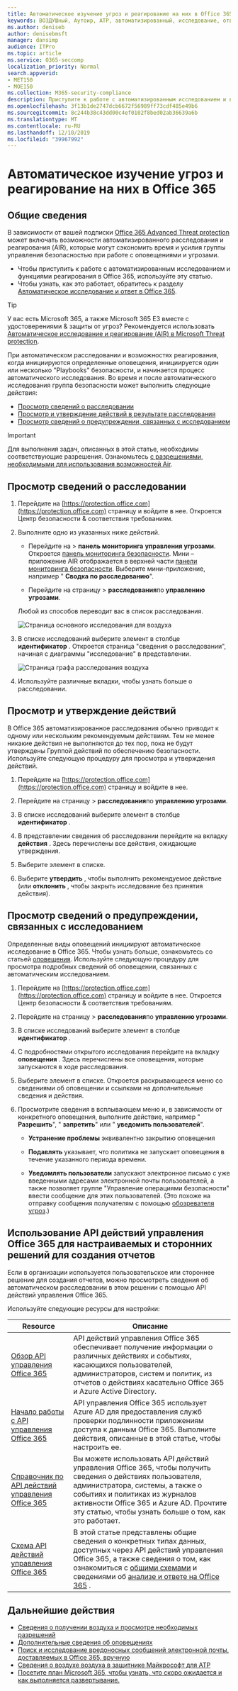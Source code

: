 ```yaml
---
title: Автоматическое изучение угроз и реагирование на них в Office 365
keywords: ВОЗДУШный, Аутоир, ATP, автоматизированный, исследование, ответ, исправление, угрозы, усовершенствованный, угроза, защита
ms.author: deniseb
author: denisebmsft
manager: dansimp
audience: ITPro
ms.topic: article
ms.service: O365-seccomp
localization_priority: Normal
search.appverid:
- MET150
- MOE150
ms.collection: M365-security-compliance
description: Приступите к работе с автоматизированным исследованием и возможностями реагирования в Office 365 Advanced Threat Protection Plan 2.
ms.openlocfilehash: 3f13b1de2747dcb6672f56989ff73cdf485e49b6
ms.sourcegitcommit: 8c244b38c43dd00c4ef0102f8bed02ab36639a6b
ms.translationtype: MT
ms.contentlocale: ru-RU
ms.lasthandoff: 12/10/2019
ms.locfileid: "39967992"
---
```

# <a name="automatically-investigate-and-respond-to-threats-in-office-365"></a>Автоматическое изучение угроз и реагирование на них в Office 365

## <a name="overview"></a>Общие сведения

В зависимости от вашей подписки [Office 365 Advanced Threat protection](office-365-atp.md) может включать возможности автоматизированного расследования и реагирования (AIR), которые могут сэкономить время и усилия группы управления безопасностью при работе с оповещениями и угрозами.

- Чтобы приступить к работе с автоматизированным исследованием и функциями реагирования в Office 365, используйте эту статью. 
- Чтобы узнать, как это работает, обратитесь к разделу [Автоматическое исследование и ответ в Office 365](automated-investigation-response-office.md).

> [!TIP]
> У вас есть Microsoft 365, а также Microsoft 365 E3 вместе с удостоверениями & защиты от угроз? Рекомендуется использовать [Автоматическое исследование и реагирование (AIR) в Microsoft Threat protection](../mtp/mtp-autoir.md).

При автоматическом расследовании и возможностях реагирования, когда инициируются определенные оповещения, инициируется один или несколько "Playbooks" безопасности, и начинается процесс автоматического исследования. Во время и после автоматического исследования группа безопасности может выполнить следующие действия:

- [Просмотр сведений о расследовании](#view-details-of-an-investigation)
- [Просмотр и утверждение действий в результате расследования](#review-and-approve-actions) 
- [Просмотр сведений о предупреждении, связанных с исследованием](#view-details-about-an-alert-related-to-an-investigation)

> [!IMPORTANT]
> Для выполнения задач, описанных в этой статье, необходимы соответствующие разрешения. Ознакомьтесь [с разрешениями, необходимыми для использования возможностей Air](automated-investigation-response-office.md#required-permissions-to-use-air-capabilities).

## <a name="view-details-of-an-investigation"></a>Просмотр сведений о расследовании

1. Перейдите на [https://protection.office.com](https://protection.office.com) страницу и войдите в нее. Откроется Центр безопасности & соответствия требованиям.

2. Выполните одно из указанных ниже действий.

    - Перейдите на > **панель мониторинга** **управления угрозами**. Откроется [панель мониторинга безопасности](security-dashboard.md). Мини – приложение AIR отображается в верхней части [панели мониторинга безопасности](security-dashboard.md). Выберите мини-приложение, например " **Сводка по расследованию**".

    - Перейдите на страницу > **расследования**по **управлению угрозами**. 

    Любой из способов переводит вас в список расследования.

    ![Страница основного исследования для воздуха](../media/air-maininvestigationpage.png) 

3. В списке исследований выберите элемент в столбце **идентификатор** . Откроется страница "сведения о расследовании", начиная с диаграммы "исследование" в представлении.

    ![Страница графа расследования воздуха](../media/air-investigationgraphpage.png)

4. Используйте различные вкладки, чтобы узнать больше о расследовании.

## <a name="review-and-approve-actions"></a>Просмотр и утверждение действий

В Office 365 автоматизированное расследования обычно приводит к одному или нескольким рекомендуемым действиям. Тем не менее никакие действия не выполняются до тех пор, пока не будут утверждены Группой действий по обеспечению безопасности. Используйте следующую процедуру для просмотра и утверждения действий.

1. Перейдите на [https://protection.office.com](https://protection.office.com) страницу и войдите в нее. 

2. Перейдите на страницу > **расследования**по **управлению угрозами**.

3. В списке исследований выберите элемент в столбце **идентификатор** . 

3. В представлении сведения об расследовании перейдите на вкладку **действия** . Здесь перечислены все действия, ожидающие утверждения.

4. Выберите элемент в списке.

5. Выберите **утвердить** , чтобы выполнить рекомендуемое действие (или **отклонить** , чтобы закрыть исследование без принятия действия).

## <a name="view-details-about-an-alert-related-to-an-investigation"></a>Просмотр сведений о предупреждении, связанных с исследованием

Определенные виды оповещений инициируют автоматическое исследование в Office 365. Чтобы узнать больше, ознакомьтесь со статьей [оповещения](automated-investigation-response-office.md#alerts). Используйте следующую процедуру для просмотра подробных сведений об оповещении, связанных с автоматическим исследованием.

1. Перейдите на [https://protection.office.com](https://protection.office.com) страницу и войдите в нее. Откроется Центр безопасности & соответствия требованиям.

2. Перейдите на страницу > **расследования**по **управлению угрозами**.

3. В списке исследований выберите элемент в столбце **идентификатор** . 

4. С подробностями открытого исследования перейдите на вкладку **оповещения** . Здесь перечислены все оповещения, которые запускаются в ходе расследования.

5. Выберите элемент в списке. Откроется раскрывающееся меню со сведениями об оповещении и ссылками на дополнительные сведения и действия.

6. Просмотрите сведения в всплывающем меню и, в зависимости от конкретного оповещения, выполните действие, например " **Разрешить**", " **запретить**" или " **уведомить пользователей**". 

    - **Устранение проблемы** эквивалентно закрытию оповещения
    
    - **Подавлять** указывает, что политика не запускает оповещения в течение указанного периода времени.
    
    - **Уведомлять пользователи** запускают электронное письмо с уже введенными адресами электронной почты пользователей, а также позволяет группе "Управление операциями безопасности" ввести сообщение для этих пользователей. (Это похоже на отправку сообщения получателям с помощью [обозревателя угроз](threat-explorer.md).)  

## <a name="use-the-office-365-management-activity-api-for-custom-or-third-party-reporting-solutions"></a>Использование API действий управления Office 365 для настраиваемых и сторонних решений для создания отчетов

Если в организации используется пользовательское или стороннее решение для создания отчетов, можно просмотреть сведения об автоматическом расследовании в этом решении с помощью API действий управления Office 365.

Используйте следующие ресурсы для настройки:

|Resource  |Описание  |
|---------|---------|
|[Обзор API управления Office 365](https://docs.microsoft.com/office/office-365-management-api/office-365-management-apis-overview)     |API действий управления Office 365 обеспечивает получение информации о различных действиях и событиях, касающихся пользователей, администраторов, систем и политик, из отчетов о действиях касательно Office 365 и Azure Active Directory.         |
|[Начало работы с API управления Office 365](https://docs.microsoft.com/office/office-365-management-api/get-started-with-office-365-management-apis)     |API управления Office 365 использует Azure AD для предоставления служб проверки подлинности приложениям доступа к данным Office 365. Выполните действия, описанные в этой статье, чтобы настроить ее.          |
|[Справочник по API действий управления Office 365](https://docs.microsoft.com/office/office-365-management-api/office-365-management-activity-api-reference)     |Вы можете использовать API действий управления Office 365, чтобы получить сведения о действиях пользователя, администратора, системы, а также о событиях и политиках из журналов активности Office 365 и Azure AD. Прочтите эту статью, чтобы узнать больше о том, как это работает.        |
|[Схема API действий управления Office 365](https://docs.microsoft.com/office/office-365-management-api/office-365-management-activity-api-schema)     |В этой статье представлены общие сведения о конкретных типах данных, доступных через API действий управления Office 365, а также сведения о том, как ознакомиться с [общими схемами](https://docs.microsoft.com/office/office-365-management-api/office-365-management-activity-api-schema#common-schema) и сведениями об [анализе и ответе на Office 365](https://docs.microsoft.com/office/office-365-management-api/office-365-management-activity-api-schema#office-365-advanced-threat-protection-and-threat-investigation-and-response-schema) .         |

## <a name="next-steps"></a>Дальнейшие действия

- [Сведения о получении воздуха и просмотре необходимых разрешений](automated-investigation-response-office.md#how-to-get-air)
- [Дополнительные сведения об оповещениях](../../compliance/alert-policies.md)
- [Поиск и исследование вредоносных сообщений электронной почты, доставляемых в Office 365, вручную](investigate-malicious-email-that-was-delivered.md)
- [Сведения о воздухе воздуха в защитнике Майкрософт для ATP](https://docs.microsoft.com/windows/security/threat-protection/microsoft-defender-atp/automated-investigations)
- [Посетите план Microsoft 365, чтобы узнать, что скоро ожидается и как выполняется развертывание.](https://www.microsoft.com/microsoft-365/roadmap?filters=)